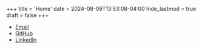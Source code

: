 +++
title = 'Home'
date = 2024-08-09T13:53:08-04:00
hide_lastmod = true
draft = false
+++

-   [Email](mailto:julianlindsaykaufman@gmail.com)
-   [GitHub](https://www.github.com/julianlk522)
-   [LinkedIn](https://www.linkedin.com/in/julian-lindsay-kaufman-b73292303/)
